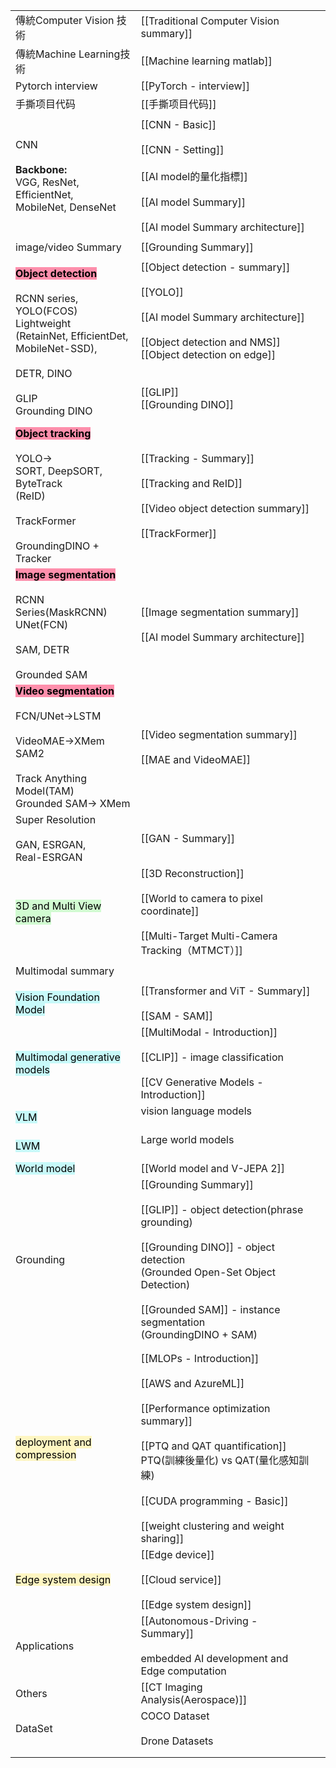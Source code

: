 
|                                                                                                                                                                                                                      |                                                                                                                                                                                                                                                        |     |
| -------------------------------------------------------------------------------------------------------------------------------------------------------------------------------------------------------------------- | ------------------------------------------------------------------------------------------------------------------------------------------------------------------------------------------------------------------------------------------------------ | --- |
| 傳統Computer Vision 技術                                                                                                                                                                                                 | [[Traditional Computer Vision summary]]                                                                                                                                                                                                                |     |
| 傳統Machine Learning技術                                                                                                                                                                                                 | [[Machine learning matlab]]                                                                                                                                                                                                                            |     |
| Pytorch interview                                                                                                                                                                                                    | [[PyTorch - interview]]                                                                                                                                                                                                                                |     |
| 手撕项目代码                                                                                                                                                                                                               | [[手撕项目代码]]                                                                                                                                                                                                                                             |     |
|                                                                                                                                                                                                                      |                                                                                                                                                                                                                                                        |     |
| CNN<br><br>**Backbone:**<br>VGG, ResNet, EfficientNet,<br>MobileNet, DenseNet                                                                                                                                        | [[CNN - Basic]]<br><br>[[CNN - Setting]]<br><br>[[AI model的量化指標]]<br><br>[[AI model Summary]]<br><br>[[AI model Summary architecture]]<br>                                                                                                             |     |
|                                                                                                                                                                                                                      |                                                                                                                                                                                                                                                        |     |
| image/video Summary                                                                                                                                                                                                  | [[Grounding Summary]]                                                                                                                                                                                                                                  |     |
|                                                                                                                                                                                                                      |                                                                                                                                                                                                                                                        |     |
| <mark style="background: #FF5582A6;">**Object detection**</mark><br><br>RCNN series, <br>YOLO(FCOS)<br>Lightweight<br>(RetainNet, EfficientDet, <br>MobileNet-SSD), <br><br>DETR, DINO<br><br>GLIP<br>Grounding DINO | [[Object detection - summary]]<br><br>[[YOLO]]<br><br>[[AI model Summary architecture]]<br> <br>[[Object detection and NMS]]<br>[[Object detection on edge]]<br><br><br>[[GLIP]]<br>[[Grounding DINO]]<br><br>                                         |     |
| <mark style="background: #FF5582A6;">**Object tracking**</mark><br><br>YOLO-><br>SORT, DeepSORT, ByteTrack<br>(ReID)<br><br>TrackFormer<br><br>GroundingDINO + Tracker                                               | [[Tracking - Summary]]<br><br>[[Tracking and ReID]]<br><br>[[Video object detection summary]]<br><br>[[TrackFormer]]                                                                                                                                   |     |
| <mark style="background: #FF5582A6;">**Image segmentation**</mark><br><br>RCNN Series(MaskRCNN)<br>UNet(FCN)<br><br>SAM, DETR<br><br>Grounded SAM                                                                    | [[Image segmentation summary]]<br><br>[[AI model Summary architecture]]                                                                                                                                                                                |     |
| <mark style="background: #FF5582A6;">**Video segmentation**</mark><br><br>FCN/UNet->LSTM<br><br>VideoMAE->XMem<br>SAM2<br><br>Track Anything Model(TAM)<br>Grounded SAM-> XMem                                       | [[Video segmentation summary]]  <br><br>[[MAE and VideoMAE]]                                                                                                                                                                                           |     |
| Super Resolution<br><br>GAN, ESRGAN, <br>Real-ESRGAN                                                                                                                                                                 | [[GAN - Summary]]                                                                                                                                                                                                                                      |     |
| <mark style="background: #BBFABBA6;">3D and Multi View camera</mark>                                                                                                                                                 | [[3D Reconstruction]]<br><br>[[World to camera to pixel coordinate]]<br><br>[[Multi-Target Multi-Camera Tracking（MTMCT）]]                                                                                                                              |     |
|                                                                                                                                                                                                                      |                                                                                                                                                                                                                                                        |     |
| Multimodal summary                                                                                                                                                                                                   |                                                                                                                                                                                                                                                        |     |
|                                                                                                                                                                                                                      |                                                                                                                                                                                                                                                        |     |
| <mark style="background: #ABF7F7A6;">Vision Foundation Model</mark>                                                                                                                                                  | [[Transformer and ViT - Summary]]<br><br>[[SAM - SAM]]<br>                                                                                                                                                                                             |     |
| <mark style="background: #ABF7F7A6;">Multimodal generative models</mark>                                                                                                                                             | [[MultiModal - Introduction]]<br><br>[[CLIP]] - image classification<br><br>[[CV Generative Models - Introduction]]                                                                                                                                    |     |
| <mark style="background: #ABF7F7A6;">VLM</mark>                                                                                                                                                                      | vision language models<br><br>                                                                                                                                                                                                                         |     |
| <mark style="background: #ABF7F7A6;">LWM</mark>                                                                                                                                                                      | Large world models<br><br>                                                                                                                                                                                                                             |     |
| <mark style="background: #ABF7F7A6;">World model</mark>                                                                                                                                                              | [[World model and V-JEPA 2]]                                                                                                                                                                                                                           |     |
| Grounding                                                                                                                                                                                                            | [[Grounding Summary]]<br><br>[[GLIP]] - object detection(phrase grounding)<br><br>[[Grounding DINO]] - object detection<br>      (Grounded Open-Set Object Detection)<br><br>[[Grounded SAM]] - instance segmentation<br>      (GroundingDINO + SAM)   |     |
|                                                                                                                                                                                                                      |                                                                                                                                                                                                                                                        |     |
|                                                                                                                                                                                                                      |                                                                                                                                                                                                                                                        |     |
| <mark style="background: #FFF3A3A6;">deployment and compression</mark>                                                                                                                                               | [[MLOPs - Introduction]]<br><br>[[AWS and AzureML]]<br><br>[[Performance optimization summary]]<br><br>[[PTQ and QAT quantification]]<br>PTQ(訓練後量化) vs QAT(量化感知訓練)<br><br>[[CUDA programming - Basic]]<br><br>[[weight clustering and weight sharing]] |     |
| <mark style="background: #FFF3A3A6;">Edge system design</mark>                                                                                                                                                       | [[Edge device]]<br><br>[[Cloud service]]<br><br>[[Edge system design]]                                                                                                                                                                                 |     |
| Applications                                                                                                                                                                                                         | [[Autonomous-Driving - Summary]]<br><br>embedded AI development and Edge computation                                                                                                                                                                   |     |
| Others                                                                                                                                                                                                               | [[CT Imaging Analysis(Aerospace)]]                                                                                                                                                                                                                     |     |
| DataSet                                                                                                                                                                                                              | COCO Dataset<br><br>Drone Datasets                                                                                                                                                                                                                     |     |
|                                                                                                                                                                                                                      |                                                                                                                                                                                                                                                        |     |
|                                                                                                                                                                                                                      |                                                                                                                                                                                                                                                        |     |

